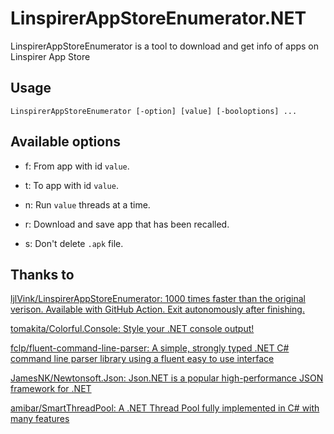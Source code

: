 # LinspirerAppStoreEnumerator.NET

LinspirerAppStoreEnumerator is a tool to download and get info of apps on Linspirer App Store

## Usage

```shell
LinspirerAppStoreEnumerator [-option] [value] [-booloptions] ...
```

## Available options

- f: From app with id `value`.

- t: To app with id `value`.

- n: Run `value` threads at a time.

- r: Download and save app that has been recalled.

- s: Don't delete `.apk` file. 

## Thanks to

[ljlVink/LinspirerAppStoreEnumerator: 1000 times faster than the original verison. Available with GitHub Action. Exit autonomously after finishing.](https://github.com/ljlVink/LinspirerAppStoreEnumerator/)

[tomakita/Colorful.Console: Style your .NET console output!](https://github.com/tomakita/Colorful.Console)

[fclp/fluent-command-line-parser: A simple, strongly typed .NET C# command line parser library using a fluent easy to use interface](https://github.com/fclp/fluent-command-line-parser)

[JamesNK/Newtonsoft.Json: Json.NET is a popular high-performance JSON framework for .NET](https://github.com/JamesNK/Newtonsoft.Json)

[amibar/SmartThreadPool: A .NET Thread Pool fully implemented in C# with many features](https://github.com/amibar/SmartThreadPool)

